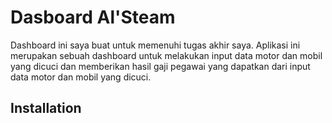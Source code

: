 # Dasboard Al'Steam
Dashboard ini saya buat untuk memenuhi tugas akhir saya. Aplikasi ini merupakan sebuah dashboard untuk melakukan input data motor dan mobil yang dicuci dan memberikan hasil gaji pegawai yang dapatkan dari input data motor dan mobil yang dicuci.
## Installation
